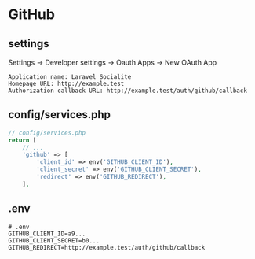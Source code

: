 # GitHub

## settings

Settings -> Developer settings -> Oauth Apps -> New OAuth App

```
Application name: Laravel Socialite
Homepage URL: http://example.test
Authorization callback URL: http://example.test/auth/github/callback
```

## config/services.php

```php
// config/services.php
return [
    // ...
    'github' => [
        'client_id' => env('GITHUB_CLIENT_ID'),
        'client_secret' => env('GITHUB_CLIENT_SECRET'),
        'redirect' => env('GITHUB_REDIRECT'),
    ],
```

## .env

```
# .env
GITHUB_CLIENT_ID=a9...
GITHUB_CLIENT_SECRET=b0...
GITHUB_REDIRECT=http://example.test/auth/github/callback
```
